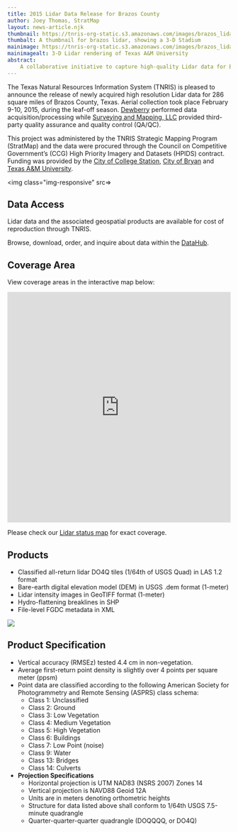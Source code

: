 ```yaml
---
title: 2015 Lidar Data Release for Brazos County
author: Joey Thomas, StratMap
layout: news-article.njk
thumbnail: https://tnris-org-static.s3.amazonaws.com/images/brazos_lidar_th.jpg
thumbalt: A thumbnail for brazos lidar, showing a 3-D Stadium
mainimage: https://tnris-org-static.s3.amazonaws.com/images/brazos_lidar_main.jpg
mainimagealt: 3-D Lidar rendering of Texas A&M University
abstract:
    A collaborative initiative to capture high-quality Lidar data for Brazos County, Texas
---
```


The Texas Natural Resources Information System (TNRIS) is pleased to announce the release of newly acquired high resolution Lidar data for 286 square miles of Brazos County, Texas. Aerial collection took place February 9-10, 2015, during the leaf-off season. [Dewberry](http://www.dewberry.com/services/geospatial) performed data acquisition/processing while [Surveying and Mapping, LLC](http://www.sam.biz/) provided third-party quality assurance and quality control (QA/QC).

This project was administered by the TNRIS Strategic Mapping Program (StratMap) and the data were procured through the Council on Competitive Government’s (CCG) High Priority Imagery and Datasets (HPIDS) contract. Funding was provided by the [City of College Station](http://www.cstx.gov/), [City of Bryan](https://www.bryantx.gov/) and [Texas A&M University](http://www.tamu.edu/).

<img class="img-responsive" src=>

## Data Access
<div class="media">
  <div class="media-body">
    <p>Lidar data and the associated geospatial products are available for cost of reproduction through TNRIS.</p>
    <p>
      Browse, download, order, and inquire about data within the <a href="https://data.tnris.org">DataHub</a>.
    </p>
  </div>
</div>

## Coverage Area

View coverage areas in the interactive map below:

<iframe width="100%" height="520" frameborder="0" src="https://tnris.cartodb.com/viz/9214a5fa-63b4-11e5-9475-0e73ffd62169/embed_map" allowfullscreen webkitallowfullscreen mozallowfullscreen oallowfullscreen msallowfullscreen></iframe>

Please check our [Lidar status map](http://tnris.maps.arcgis.com/apps/Viewer/index.html?appid=3a5712b6cc36472f8036446e7b49c52d) for exact coverage.
## Products
- Classified all-return lidar DO4Q tiles (1/64th of USGS Quad) in LAS 1.2 format
- Bare-earth digital elevation model (DEM) in USGS .dem format (1-meter)
- Lidar intensity images in GeoTIFF format (1-meter)
- Hydro-flattening breaklines in SHP
- File-level FGDC metadata in XML


<img class="img-responsive" src="https://tnris-org-static.s3.amazonaws.com/images/brazos_lidar_overview.jpg">

## Product Specification
- Vertical accuracy (RMSEz) tested 4.4 cm in non-vegetation.
- Average first-return point density is slightly over 4 points per square meter (ppsm)
- Point data are classified according to the following American Society for Photogrammetry and Remote Sensing (ASPRS) class schema:
  * Class 1: Unclassified
  * Class 2: Ground
  * Class 3: Low Vegetation
  * Class 4: Medium Vegetation
  * Class 5: High Vegetation
  * Class 6: Buildings
  * Class 7: Low Point (noise)
  * Class 9: Water
  * Class 13: Bridges
  * Class 14: Culverts
- **Projection Specifications**
  + Horizontal projection is UTM NAD83 (NSRS 2007) Zones 14
  + Vertical projection is NAVD88 Geoid 12A
  + Units are in meters denoting orthometric heights
  + Structure for data listed above shall conform to 1/64th USGS 7.5-minute quadrangle
  + Quarter-quarter-quarter quadrangle (DOQQQQ, or DO4Q)
